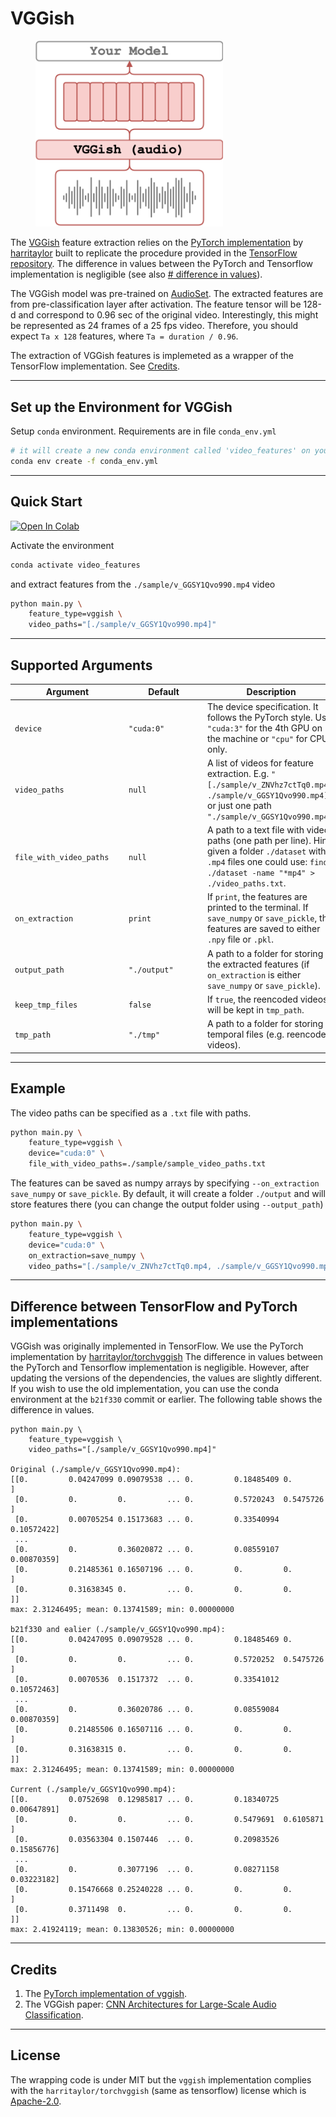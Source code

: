 # VGGish

<figure>
  <img src="../../_assets/vggish.png" width="300" />
</figure>

The [VGGish](https://research.google/pubs/pub45611/) feature extraction relies on the [PyTorch implementation](https://github.com/harritaylor/torchvggish) by [harritaylor](https://github.com/harritaylor) built to replicate the procedure provided in the [TensorFlow repository](https://github.com/tensorflow/models/tree/0b3a8abf095cb8866ca74c2e118c1894c0e6f947/research/audioset/vggish). The difference in values between the PyTorch and Tensorflow implementation is negligible (see also [# difference in values](#difference-between-tensorflow-and-pytorch-implementations)).

The VGGish model was pre-trained on [AudioSet](https://research.google.com/audioset/). The extracted features are from pre-classification layer after activation. The feature tensor will be 128-d and correspond to 0.96 sec of the original video. Interestingly, this might be represented as 24 frames of a 25 fps video. Therefore, you should expect `Ta x 128` features, where `Ta = duration / 0.96`.

The extraction of VGGish features is implemeted as a wrapper of the TensorFlow implementation. See [Credits](#credits).

---

## Set up the Environment for VGGish
Setup `conda` environment. Requirements are in file `conda_env.yml`
```bash
# it will create a new conda environment called 'video_features' on your machine
conda env create -f conda_env.yml
```

---

## Quick Start

[![Open In Colab](https://colab.research.google.com/assets/colab-badge.svg)](https://colab.research.google.com/drive/1r_8OnmwXKwmH0n4RxBfuICVBgpbJt_Fs?usp=sharing)

Activate the environment
```bash
conda activate video_features
```

and extract features from the `./sample/v_GGSY1Qvo990.mp4` video
```bash
python main.py \
    feature_type=vggish \
    video_paths="[./sample/v_GGSY1Qvo990.mp4]"
```

---

## Supported Arguments

<!-- the <div> makes columns wider -->
| <div style="width: 12em">Argument</div> | <div style="width: 8em">Default</div> | Description                                                                                                                                                                      |
| --------------------------------------- | ------------------------------------- | -------------------------------------------------------------------------------------------------------------------------------------------------------------------------------- |
| `device`                                | `"cuda:0"`                            | The device specification. It follows the PyTorch style. Use `"cuda:3"` for the 4th GPU on the machine or `"cpu"` for CPU-only.                                                   |
| `video_paths`                           | `null`                                | A list of videos for feature extraction. E.g. `"[./sample/v_ZNVhz7ctTq0.mp4, ./sample/v_GGSY1Qvo990.mp4]"` or just one path `"./sample/v_GGSY1Qvo990.mp4"`.                      |
| `file_with_video_paths`                 | `null`                                | A path to a text file with video paths (one path per line). Hint: given a folder `./dataset` with `.mp4` files one could use: `find ./dataset -name "*mp4" > ./video_paths.txt`. |
| `on_extraction`                         | `print`                               | If `print`, the features are printed to the terminal. If `save_numpy` or `save_pickle`, the features are saved to either `.npy` file or `.pkl`.                                  |
| `output_path`                           | `"./output"`                          | A path to a folder for storing the extracted features (if `on_extraction` is either `save_numpy` or `save_pickle`).                                                              |
| `keep_tmp_files`                        | `false`                               | If `true`, the reencoded videos will be kept in `tmp_path`.                                                                                                                      |
| `tmp_path`                              | `"./tmp"`                             | A path to a folder for storing temporal files (e.g. reencoded videos).                                                                                                           |

---

## Example

The video paths can be specified as a `.txt` file with paths.
```bash
python main.py \
    feature_type=vggish \
    device="cuda:0" \
    file_with_video_paths=./sample/sample_video_paths.txt
```
The features can be saved as numpy arrays by specifying `--on_extraction save_numpy` or `save_pickle`. By default, it will create a folder `./output` and will store features there (you can change the output folder using `--output_path`)
```bash
python main.py \
    feature_type=vggish \
    device="cuda:0" \
    on_extraction=save_numpy \
    video_paths="[./sample/v_ZNVhz7ctTq0.mp4, ./sample/v_GGSY1Qvo990.mp4]"
```

---

## Difference between TensorFlow and PyTorch implementations
VGGish was originally implemented in TensorFlow.
We use the PyTorch implementation by
[harritaylor/torchvggish](https://github.com/harritaylor/torchvggish/tree/f70241ba)
The difference in values between the PyTorch and Tensorflow implementation is negligible.
However, after updating the versions of the dependencies, the values are slightly different.
If you wish to use the old implementation, you can use the conda environment at the `b21f330` commit or earlier.
The following table shows the difference in values.

```
python main.py \
    feature_type=vggish \
    video_paths="[./sample/v_GGSY1Qvo990.mp4]"

Original (./sample/v_GGSY1Qvo990.mp4):
[[0.         0.04247099 0.09079538 ... 0.         0.18485409 0.        ]
 [0.         0.         0.         ... 0.         0.5720243  0.5475726 ]
 [0.         0.00705254 0.15173683 ... 0.         0.33540994 0.10572422]
 ...
 [0.         0.         0.36020872 ... 0.         0.08559107 0.00870359]
 [0.         0.21485361 0.16507196 ... 0.         0.         0.        ]
 [0.         0.31638345 0.         ... 0.         0.         0.        ]]
max: 2.31246495; mean: 0.13741589; min: 0.00000000

b21f330 and ealier (./sample/v_GGSY1Qvo990.mp4):
[[0.         0.04247095 0.09079528 ... 0.         0.18485469 0.        ]
 [0.         0.         0.         ... 0.         0.5720252  0.5475726 ]
 [0.         0.0070536  0.1517372  ... 0.         0.33541012 0.10572463]
 ...
 [0.         0.         0.36020786 ... 0.         0.08559084 0.00870359]
 [0.         0.21485506 0.16507116 ... 0.         0.         0.        ]
 [0.         0.31638315 0.         ... 0.         0.         0.        ]]
max: 2.31246495; mean: 0.13741589; min: 0.00000000

Current (./sample/v_GGSY1Qvo990.mp4):
[[0.         0.0752698  0.12985817 ... 0.         0.18340725 0.00647891]
 [0.         0.         0.         ... 0.         0.5479691  0.6105871 ]
 [0.         0.03563304 0.1507446  ... 0.         0.20983526 0.15856776]
 ...
 [0.         0.         0.3077196  ... 0.         0.08271158 0.03223182]
 [0.         0.15476668 0.25240228 ... 0.         0.         0.        ]
 [0.         0.3711498  0.         ... 0.         0.         0.        ]]
max: 2.41924119; mean: 0.13830526; min: 0.00000000

```

---

## Credits
1. The [PyTorch implementation of vggish](https://github.com/harritaylor/torchvggish/tree/f70241ba).
2. The VGGish paper: [CNN Architectures for Large-Scale Audio Classification](https://arxiv.org/abs/1609.09430).

---

## License
The wrapping code is under MIT but the `vggish` implementation complies with the `harritaylor/torchvggish` (same as tensorflow) license which is [Apache-2.0](https://github.com/harritaylor/torchvggish/blob/master/LICENSE).
